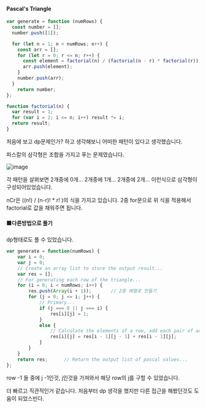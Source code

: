 #### Pascal's Triangle

```js
var generate = function (numRows) {
  const number = [];
  number.push([1]);

  for (let n = 1; n < numRows; n++) {
    const arr = [];
    for (let r = 0; r <= n; r++) {
      const element = factorial(n) / (factorial(n - r) * factorial(r));
      arr.push(element);
    }
    number.push(arr);
  }
    return number;
};

function factorial(n) {
  var result = 1;
  for (var i = 2; i <= n; i++) result *= i;
  return result;
}
```

처음에 보고 dp문제인가? 하고 생각해보니 어떠한 패턴이 있다고 생각했습니다.

파스칼의 삼각형은 조합을 가지고 푸는 문제였습니다.

![image](https://user-images.githubusercontent.com/65094518/202878146-9161a6d3-17d5-4179-82ed-707c6e25a6ae.png)

각 패턴을 살펴보면 2개중에 0개... 2개중에 1개... 2개중에 2개... 이런식으로 삼각형이 구성되어있었습니다.

nCr은 ((n!) / (n-r)! * r! )의 식을 가지고 있습니다. 2중 for문으로 위 식을 적용해서 factorial로 값을 채워주면 됩니다.



#### 🟩다른방법으로 풀기

dp형태로도 풀 수 있었습니다.

```js
var generate = function(numRows) {
    var i = 0;
    var j = 0;
    // Create an array list to store the output result...
    var res = [];
    // For generating each row of the triangle...
    for (i = 0; i < numRows; i++) {
        res.push(Array(i + 1));       // 2중 배열로 만들기
        for (j = 0; j <= i; j++) {
            // Primary...
            if (j === 0 || j === i) {
                res[i][j] = 1;
            }
            else {
                // Calculate the elements of a row, add each pair of adjacent elements of the previous row in each step of the inner loop.
                res[i][j] = res[i - 1][j - 1] + res[i - 1][j];
            }
        }
    }
    return res;      // Return the output list of pascal values...
};
```

row -1 들 중에 j -1인것, j인것을 가져와서 해당 row의 j를 구할 수 있었습니다.

더 빠르고 직관적인거 같습니다. 처음부터 dp 생각을 했지만 다른 접근을 해봤던것도 도움이 되었스빈다.